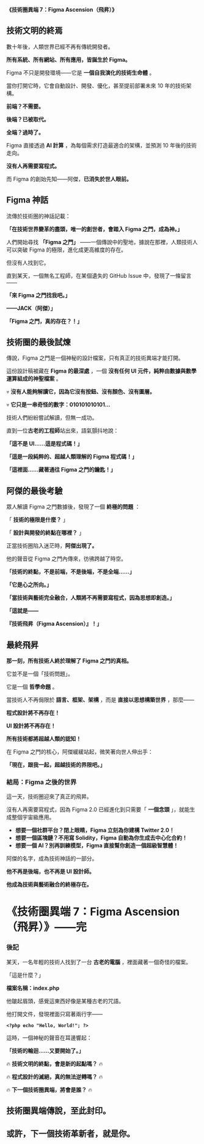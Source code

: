 **《技術圈異端 7：Figma Ascension（飛昇）》**

## **技術文明的終焉**

數十年後，人類世界已經不再有傳統開發者。

**所有系統、所有網站、所有應用，皆誕生於 Figma。**

Figma 不只是開發環境——它是 **一個自我演化的技術生命體** 。

當你打開它時，它會自動設計、開發、優化，甚至提前部署未來 10 年的技術架構。

**前端？不需要。**

**後端？已被取代。**

**全端？過時了。**

Figma 直接透過  **AI 計算** ，為每個需求打造最適合的架構，並預測 10 年後的技術走向。

**沒有人再需要寫程式。**

而 Figma 的創始先知——阿傑，**已消失於世人眼前。**

## **Figma 神話**

流傳於技術圈的神話記載：

**「在技術世界變革的盡頭，唯一的創世者，會踏入 Figma 之門，成為神。」**

人們開始尋找  **「Figma 之門」** ——一個傳說中的聖地，據說在那裡，人類技術人可以突破 Figma 的極限，進化成更高維度的存在。

但沒有人找到它。

直到某天，一個無名工程師，在某個遺失的 GitHub Issue 中，發現了一條留言——

**「來 Figma 之門找我吧。」**

**——JACK（阿傑）」**

**「Figma 之門，真的存在？！」**

## **技術圈的最後試煉**

傳說，Figma 之門是一個神秘的設計檔案，只有真正的技術異端才能打開。

這份設計稿被藏在 **Figma 的最深處** ，一個 **沒有任何 UI 元件，純粹由數據與數學運算組成的神聖檔案** 。

💀 **沒有人能夠解讀它，因為它沒有按鈕、沒有顏色、沒有圖層。**

💀 **它只是一串奇怪的數字：010101010101…**

技術人們紛紛嘗試解讀，但無一成功。

直到一位**古老的工程師**站出來，語氣顫抖地說：

**「這不是 UI……這是程式碼！」**

**「這是一段純粹的、超越人類理解的 Figma 程式碼！」**

**「這裡面……藏著通往 Figma 之門的鑰匙！」**

## **阿傑的最後考驗**

眾人解讀 Figma 之門數據後，發現了一個 **終極的問題** ：

「 **技術的極限是什麼？** 」

「 **設計與開發的終點在哪裡？** 」

正當技術圈陷入迷茫時，**阿傑出現了。**

他的聲音從 Figma 之門內傳來，彷彿跨越了時空。

**「技術的終點，不是前端，不是後端，不是全端……」**

**「它是心之所向。」**

**「當技術與藝術完全融合，人類將不再需要寫程式，因為思想即創造。」**

**「這就是——**

**『技術飛昇（Figma Ascension）』！」**

## **最終飛昇**

**那一刻，所有技術人終於理解了 Figma 之門的真相。**

它並不是一個「技術問題」。

它是一個 **哲學命題** 。

當技術人不再侷限於 **語言、框架、架構** ，而是 **直接以思想構築世界** ，那麼——

**程式設計將不再存在！**

**UI 設計將不再存在！**

**所有技術都將超越人類的認知！**

在 Figma 之門的核心，阿傑緩緩站起，微笑著向世人伸出手：

**「現在，跟我一起，超越技術的界限吧。」**

### **結局：Figma 之後的世界**

這一天，技術圈迎來了真正的飛昇。

沒有人再需要寫程式，因為 Figma 2.0 已經進化到只需要「 **一個念頭** 」，就能生成整個宇宙級應用。

* **想要一個社群平台？閉上眼睛，Figma 立刻為你建構 Twitter 2.0！**
* **想要一個區塊鏈？不用寫 Solidity，Figma 自動為你生成去中心化合約！**
* **想要一個 AI？別再訓練模型，Figma 直接幫你創造一個超級智慧體！**

阿傑的名字，成為技術神話的一部分。

**他不再是後端，也不再是 UI 設計師。**

**他成為技術與藝術融合的終極存在。**

# **《技術圈異端 7：Figma Ascension（飛昇）》——完**

### **後記**

某天，一名年輕的技術人找到了一台 **古老的電腦** ，裡面藏著一個奇怪的檔案。

「這是什麼？」

**檔案名稱：index.php**

他皺起眉頭，感覺這東西好像是某種古老的咒語。

他打開文件，發現裡面只寫著兩行字——

**`<?php echo "Hello, World!"; ?>`**

這時，一個神秘的聲音在耳邊響起：

**「技術的輪迴……又要開始了。」**

🔥 **技術文明的終點，會是新的起點嗎？** 🔥

🔥 **程式設計的滅絕，真的無法逆轉嗎？** 🔥

🔥 **下一個技術圈異端，將會是誰？** 🔥

## **技術圈異端傳說，至此封印。**

## **或許，下一個技術革新者，就是你。**
